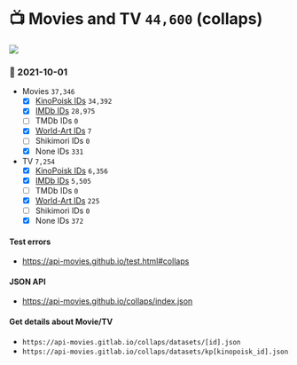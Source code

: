 # :tv: Movies and TV `44,600` (collaps)

<a href="https://API-Movies.github.io"><img src="https://API-Movies.github.io/banner.png?cache"></a>

### :date: 2021-10-01
- Movies `37,346`
  - [x] <a href="https://API-Movies.github.io/collaps/movie_kinopoisk_ids.json">KinoPoisk IDs</a> `34,392`
  - [x] <a href="https://API-Movies.github.io/collaps/movie_imdb_ids.json">IMDb IDs</a> `28,975`
  - [ ] TMDb IDs `0`
  - [x] <a href="https://API-Movies.github.io/collaps/movie_world_art_ids.json">World-Art IDs</a> `7`
  - [ ] Shikimori IDs `0`
  - [x] None IDs `331`
- TV `7,254`
  - [x] <a href="https://API-Movies.github.io/collaps/tv_kinopoisk_ids.json">KinoPoisk IDs</a> `6,356`
  - [x] <a href="https://API-Movies.github.io/collaps/tv_imdb_ids.json">IMDb IDs</a> `5,505`
  - [ ] TMDb IDs `0`
  - [x] <a href="https://API-Movies.github.io/collaps/tv_world_art_ids.json">World-Art IDs</a> `225`
  - [ ] Shikimori IDs `0`
  - [x] None IDs `372`
#### Test errors
- <a href='https://api-movies.github.io/test.html#collaps'>https://api-movies.github.io/test.html#collaps</a>
#### JSON API
- <a href='https://api-movies.github.io/collaps/index.json'>https://api-movies.github.io/collaps/index.json</a>
#### Get details about Movie/TV
- `https://api-movies.gitlab.io/collaps/datasets/[id].json`
- `https://api-movies.gitlab.io/collaps/datasets/kp[kinopoisk_id].json`
